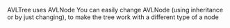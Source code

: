 AVLTree uses AVLNode
You can easily change AVLNode (using inheritance or by just changing), to make the tree work with a different type of a node
